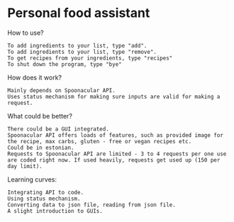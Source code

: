 # Personal food assistant

How to use?

    To add ingredients to your list, type "add".
    To add ingredients to your list, type "remove".
    To get recipes from your ingredients, type "recipes"
    To shut down the program, type "bye"

How does it work?

    Mainly depends on Spoonacular API.
    Uses status mechanism for making sure inputs are valid for making a request.

What could be better?

    There could be a GUI integrated.
    Spoonacular API offers loads of features, such as provided image for the recipe, max carbs, gluten - free or vegan recipes etc.
    Could be in estonian.
    Requests to Spoonacular API are limited - 3 to 4 requests per one use are coded right now. If used heavily, requests get used up (150 per day limit).

Learning curves:

    Integrating API to code.
    Using status mechanism.
    Converting data to json file, reading from json file.
    A slight introduction to GUIs.